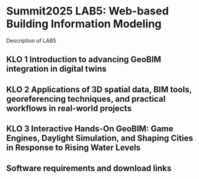 # Summit2025 LAB5: Web-based Building Information Modeling
Description of LAB5

## KLO 1 Introduction to advancing GeoBIM integration in digital twins

## KLO 2 Applications of 3D spatial data, BIM tools, georeferencing techniques, and practical workflows in real-world projects

## KLO 3  Interactive Hands-On GeoBIM: Game Engines, Daylight Simulation, and Shaping Cities in Response to Rising Water Levels

## Software requirements and download links

